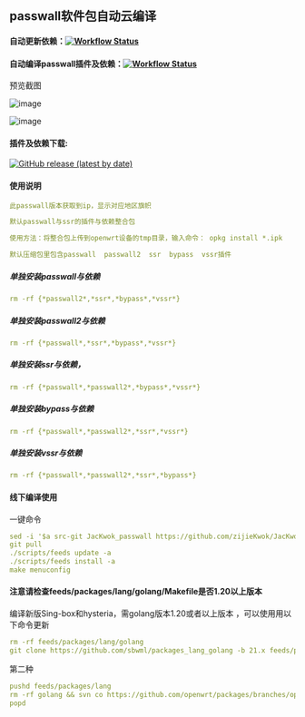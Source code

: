 ## passwall软件包自动云编译
#### 自动更新依赖：[![Workflow Status](https://github.com/zijieKwok/JacKwok-passwall/actions/workflows/Auto.update.packages.yml/badge.svg)](https://github.com/zijieKwok/JacKwok-passwall/actions)   
#### 自动编译passwall插件及依赖：[![Workflow Status](https://github.com/zijieKwok/JacKwok-passwall/actions/workflows/Auto.compile.passwall.yml/badge.svg)](https://github.com/zijieKwok/JacKwok-passwall/actions)   
<summary>预览截图</summary>
<p>

![image](https://raw.githubusercontent.com/zijieKwok/JacKwok-passwall/master/img/openwrt.png)
  
![image](https://raw.githubusercontent.com/zijieKwok/JacKwok-passwall/master/img/passwall.png)

#### 插件及依赖下载:
[![GitHub release (latest by date)](https://img.shields.io/github/v/release/zijieKwok/JacKwok-passwall?style=for-the-badge&label=下载跳转)](https://github.com/zijieKwok/JacKwok-passwall/releases/)

#### 使用说明
```yaml
此passwall版本获取到ip，显示对应地区旗帜

默认passwall与ssr的插件与依赖整合包

使用方法：将整合包上传到openwrt设备的tmp目录，输入命令： opkg install *.ipk

默认压缩包里包含passwall  passwall2  ssr  bypass  vssr插件

```

##### 单独安装passwall与依赖
`````yaml
rm -rf {*passwall2*,*ssr*,*bypass*,*vssr*}
`````

##### 单独安装passwall2与依赖 
`````yaml
rm -rf {*passwall*,*ssr*,*bypass*,*vssr*}
`````
##### 单独安装ssr与依赖，
`````yaml
rm -rf {*passwall*,*passwall2*,*bypass*,*vssr*}
`````
##### 单独安装bypass与依赖
`````yaml
rm -rf {*passwall*,*passwall2*,*ssr*,*vssr*}
`````
##### 单独安装vssr与依赖
`````yaml
rm -rf {*passwall*,*passwall2*,*ssr*,*bypass*}
`````


#### 线下编译使用
一键命令
```yaml
sed -i '$a src-git JacKwok_passwall https://github.com/zijieKwok/JacKwok-passwall' feeds.conf.default
git pull
./scripts/feeds update -a
./scripts/feeds install -a
make menuconfig
```

#### 注意请检查feeds/packages/lang/golang/Makefile是否1.20以上版本
编译新版Sing-box和hysteria，需golang版本1.20或者以上版本 ，可以使用用以下命令更新
```yaml
rm -rf feeds/packages/lang/golang
git clone https://github.com/sbwml/packages_lang_golang -b 21.x feeds/packages/lang/golang
```

第二种
```yaml
pushd feeds/packages/lang
rm -rf golang && svn co https://github.com/openwrt/packages/branches/openwrt-23.05/lang/golang
popd
```

